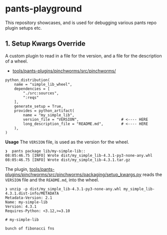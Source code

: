 # pants-playground

This repository showcases, and is used for debugging various pants repo plugin setups etc.

## 1. Setup Kwargs Override

A custom plugin to read in a file for the version, and a file for the description of a wheel.

* [tools/pants-plugins/pinchworms/src/pinchworms/](tools/pants-plugins/pinchworms/src/pinchworms/)

```
python_distribution(
    name = "simple_lib_wheel",
    dependencies = [
        "./src:sources",
        ":reqs"
    ],
    generate_setup = True,
    provides = python_artifact(
        name = "my_simple_lib",
        version_file = "VERSION",                   # <---- HERE
        long_description_file = "README.md",        # <---- HERE
    ),
)
```

**Usage**
The `VERSION` file, is used as the version for the wheel.
```
❯  pants package lib/my-simple-lib::
08:05:46.75 [INFO] Wrote dist/my_simple_lib-4.3.1-py3-none-any.whl
08:05:46.75 [INFO] Wrote dist/my_simple_lib-4.3.1.tar.gz
```

The plugin, [tools/pants-plugins/pinchworms/src/pinchworms/packaging/setup_kwargs.py](tools/pants-plugins/pinchworms/src/pinchworms/packaging/setup_kwargs.py) reads the `VERSION` file and the `README.md`, into the wheel.

```
❯ unzip -p dist/my_simple_lib-4.3.1-py3-none-any.whl my_simple_lib-4.3.1.dist-info/METADATA
Metadata-Version: 2.1
Name: my-simple-lib
Version: 4.3.1
Requires-Python: <3.12,>=3.10

# my-simple-lib

bunch of fibonacci fns
```
